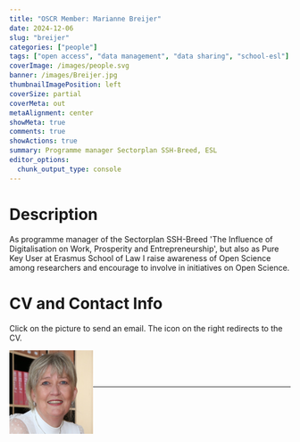 ```yaml
---
title: "OSCR Member: Marianne Breijer"
date: 2024-12-06
slug: "breijer"
categories: ["people"]
tags: ["open access", "data management", "data sharing", "school-esl"] # top 3 categories + unique + school
coverImage: /images/people.svg
banner: /images/Breijer.jpg
thumbnailImagePosition: left
coverSize: partial
coverMeta: out
metaAlignment: center
showMeta: true
comments: true
showActions: true
summary: Programme manager Sectorplan SSH-Breed, ESL
editor_options: 
  chunk_output_type: console
---
```




# Description

As programme manager of the Sectorplan SSH-Breed 'The Influence of Digitalisation on Work, Prosperity and Entrepreneurship', but also as Pure Key User at Erasmus School of Law I raise awareness of Open Science among researchers and encourage to involve in initiatives on Open Science.

# CV and Contact Info

Click on the picture to send an email. The icon on the right redirects to the CV.

<!-- EMAIL -->
<p>
  <a href="mailto:breijer@law.eur.nl">
  <img border="0" alt="Marianne Breijer" src="/images/Breijer.jpg" width="150" height="150" align="left">
  </a>
</p>

<!-- CV -->
<p align="center">
  <a href="https://www.eur.nl/en/research/research-groups-initiatives/sectorplan-ssh-breed" class="fa fa-file fa-2x" style="color:#00B969;">
  </a>
</p>

<BR><BR><BR>

<!-- # Expertise -->



***


